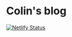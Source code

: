 # Colin's blog

[![Netlify Status](https://api.netlify.com/api/v1/badges/343637c9-8516-4c53-931f-7a73bbb88896/deploy-status)](https://app.netlify.com/sites/compassionate-edison-2dffc7/deploys)
